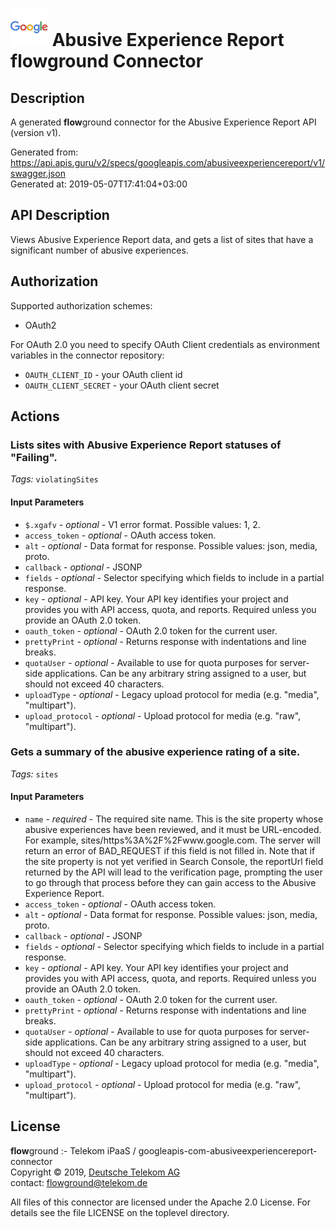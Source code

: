 # ![LOGO](logo.png) Abusive Experience Report **flow**ground Connector

## Description

A generated **flow**ground connector for the Abusive Experience Report API (version v1).

Generated from: https://api.apis.guru/v2/specs/googleapis.com/abusiveexperiencereport/v1/swagger.json<br/>
Generated at: 2019-05-07T17:41:04+03:00

## API Description

Views Abusive Experience Report data, and gets a list of sites that have a significant number of abusive experiences.

## Authorization

Supported authorization schemes:
- OAuth2

For OAuth 2.0 you need to specify OAuth Client credentials as environment variables in the connector repository:
* `OAUTH_CLIENT_ID` - your OAuth client id
* `OAUTH_CLIENT_SECRET` - your OAuth client secret

## Actions

### Lists sites with Abusive Experience Report statuses of "Failing".

*Tags:* `violatingSites`

#### Input Parameters
* `$.xgafv` - _optional_ - V1 error format.
    Possible values: 1, 2.
* `access_token` - _optional_ - OAuth access token.
* `alt` - _optional_ - Data format for response.
    Possible values: json, media, proto.
* `callback` - _optional_ - JSONP
* `fields` - _optional_ - Selector specifying which fields to include in a partial response.
* `key` - _optional_ - API key. Your API key identifies your project and provides you with API access, quota, and reports. Required unless you provide an OAuth 2.0 token.
* `oauth_token` - _optional_ - OAuth 2.0 token for the current user.
* `prettyPrint` - _optional_ - Returns response with indentations and line breaks.
* `quotaUser` - _optional_ - Available to use for quota purposes for server-side applications. Can be any arbitrary string assigned to a user, but should not exceed 40 characters.
* `uploadType` - _optional_ - Legacy upload protocol for media (e.g. "media", "multipart").
* `upload_protocol` - _optional_ - Upload protocol for media (e.g. "raw", "multipart").

### Gets a summary of the abusive experience rating of a site.

*Tags:* `sites`

#### Input Parameters
* `name` - _required_ - The required site name. This is the site property whose abusive
experiences have been reviewed, and it must be URL-encoded. For example,
sites/https%3A%2F%2Fwww.google.com. The server will return an error of
BAD_REQUEST if this field is not filled in. Note that if the site property
is not yet verified in Search Console, the reportUrl field
returned by the API will lead to the verification page, prompting the user
to go through that process before they can gain access to the Abusive
Experience Report.
* `access_token` - _optional_ - OAuth access token.
* `alt` - _optional_ - Data format for response.
    Possible values: json, media, proto.
* `callback` - _optional_ - JSONP
* `fields` - _optional_ - Selector specifying which fields to include in a partial response.
* `key` - _optional_ - API key. Your API key identifies your project and provides you with API access, quota, and reports. Required unless you provide an OAuth 2.0 token.
* `oauth_token` - _optional_ - OAuth 2.0 token for the current user.
* `prettyPrint` - _optional_ - Returns response with indentations and line breaks.
* `quotaUser` - _optional_ - Available to use for quota purposes for server-side applications. Can be any arbitrary string assigned to a user, but should not exceed 40 characters.
* `uploadType` - _optional_ - Legacy upload protocol for media (e.g. "media", "multipart").
* `upload_protocol` - _optional_ - Upload protocol for media (e.g. "raw", "multipart").

## License

**flow**ground :- Telekom iPaaS / googleapis-com-abusiveexperiencereport-connector<br/>
Copyright © 2019, [Deutsche Telekom AG](https://www.telekom.de)<br/>
contact: flowground@telekom.de

All files of this connector are licensed under the Apache 2.0 License. For details
see the file LICENSE on the toplevel directory.
